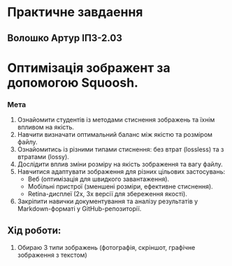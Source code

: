 # Практичне завдаення

## Волошко Артур ІПЗ-2.03

# Оптимізація зображент за допомогою Squoosh.


### Мета

1. Ознайомити студентів із методами стиснення зображень та їхнім впливом на якість.
2. Навчити визначати оптимальний баланс між якістю та розміром файлу.
3. Ознайомитись із різними типами стиснення: без втрат (lossless) та з втратами (lossy).
4. Дослідити вплив зміни розміру на якість зображення та вагу файлу.
5. Навчитися адаптувати зображення для різних цільових застосувань:
    * Веб (оптимізація для швидкого завантаження).
    * Мобільні пристрої (зменшені розміри, ефективне стиснення).
    * Retina-дисплеї (2x, 3x версії для збереження якості).
6. Закріпити навички документування та аналізу результатів у Markdown-форматі у GitHub-репозиторії.

## Хід роботи:
1. Обираю 3 типи зображень (фотографія, скріншот, графічне зображення з текстом)
